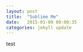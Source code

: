 ```yaml
---
layout: post
title:  "Sublime Me"
date:   2015-01-09 00:00:35
categories: jekyll update
---
```

test
